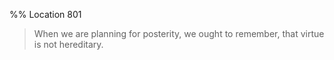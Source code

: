 %% Location 801 
> When we are planning for posterity, we ought to remember, that virtue is not hereditary. 
